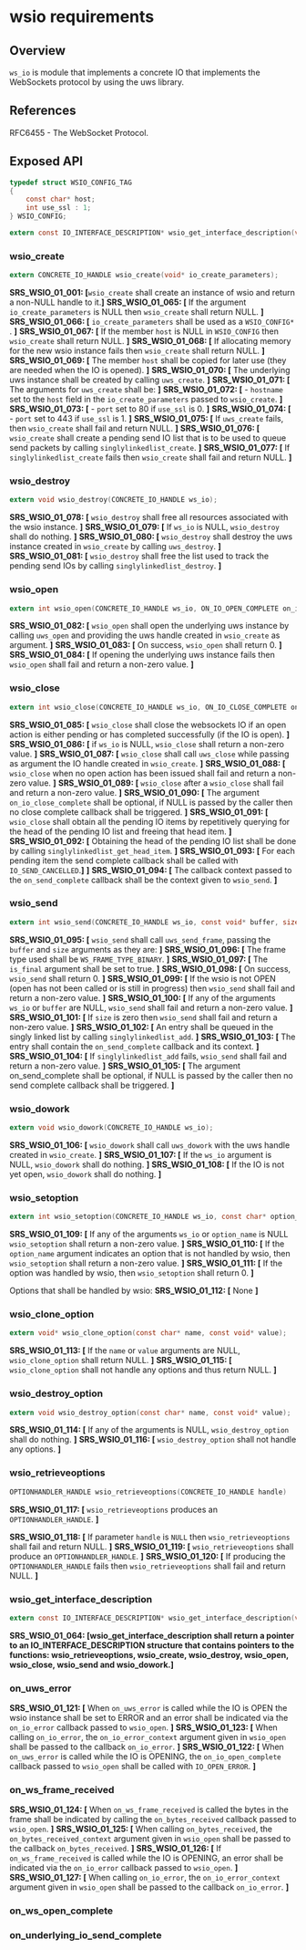 # wsio requirements
 
## Overview

`ws_io` is module that implements a concrete IO that implements the WebSockets protocol by using the uws library.

## References

RFC6455 - The WebSocket Protocol.

## Exposed API

```c
typedef struct WSIO_CONFIG_TAG
{
	const char* host;
	int use_ssl : 1;
} WSIO_CONFIG;

extern const IO_INTERFACE_DESCRIPTION* wsio_get_interface_description(void);
```

### wsio_create

```c
extern CONCRETE_IO_HANDLE wsio_create(void* io_create_parameters);
```

**SRS_WSIO_01_001: [**`wsio_create` shall create an instance of wsio and return a non-NULL handle to it.**]**
**SRS_WSIO_01_065: [** If the argument `io_create_parameters` is NULL then `wsio_create` shall return NULL. **]**
**SRS_WSIO_01_066: [** `io_create_parameters` shall be used as a `WSIO_CONFIG*` . **]**
**SRS_WSIO_01_067: [** If the member `host` is NULL in `WSIO_CONFIG` then `wsio_create` shall return NULL. **]**
**SRS_WSIO_01_068: [** If allocating memory for the new wsio instance fails then `wsio_create` shall return NULL. **]**
**SRS_WSIO_01_069: [** The member `host` shall be copied for later use (they are needed when the IO is opened). **]**
**SRS_WSIO_01_070: [** The underlying uws instance shall be created by calling `uws_create`. **]**
**SRS_WSIO_01_071: [** The arguments for `uws_create` shall be: **]**
**SRS_WSIO_01_072: [** - `hostname` set to the `host` field in the `io_create_parameters` passed to `wsio_create`. **]**
**SRS_WSIO_01_073: [** - `port` set to 80 if `use_ssl` is 0. **]**
**SRS_WSIO_01_074: [** - `port` set to 443 if `use_ssl` is 1. **]**
**SRS_WSIO_01_075: [** If `uws_create` fails, then `wsio_create` shall fail and return NULL. **]**
**SRS_WSIO_01_076: [** `wsio_create` shall create a pending send IO list that is to be used to queue send packets by calling `singlylinkedlist_create`. **]**
**SRS_WSIO_01_077: [** If `singlylinkedlist_create` fails then `wsio_create` shall fail and return NULL. **]**

### wsio_destroy

```c
extern void wsio_destroy(CONCRETE_IO_HANDLE ws_io);
```

**SRS_WSIO_01_078: [** `wsio_destroy` shall free all resources associated with the wsio instance. **]**
**SRS_WSIO_01_079: [** If `ws_io` is NULL, `wsio_destroy` shall do nothing.  **]**
**SRS_WSIO_01_080: [** `wsio_destroy` shall destroy the uws instance created in `wsio_create` by calling `uws_destroy`. **]**
**SRS_WSIO_01_081: [** `wsio_destroy` shall free the list used to track the pending send IOs by calling `singlylinkedlist_destroy`. **]**

### wsio_open

```c
extern int wsio_open(CONCRETE_IO_HANDLE ws_io, ON_IO_OPEN_COMPLETE on_io_open_complete, void* on_io_open_complete_context, ON_BYTES_RECEIVED on_bytes_received, void* on_bytes_received_context, ON_IO_ERROR on_io_error, void* on_io_error_context);
```

**SRS_WSIO_01_082: [** `wsio_open` shall open the underlying uws instance by calling `uws_open` and providing the uws handle created in `wsio_create` as argument. **]**
**SRS_WSIO_01_083: [** On success, `wsio_open` shall return 0. **]**
**SRS_WSIO_01_084: [** If opening the underlying uws instance fails then `wsio_open` shall fail and return a non-zero value. **]**

### wsio_close

```c
extern int wsio_close(CONCRETE_IO_HANDLE ws_io, ON_IO_CLOSE_COMPLETE on_io_close_complete, void* callback_context);
```

**SRS_WSIO_01_085: [** `wsio_close` shall close the websockets IO if an open action is either pending or has completed successfully (if the IO is open).  **]**
**SRS_WSIO_01_086: [** if `ws_io` is NULL, `wsio_close` shall return a non-zero value.  **]**
**SRS_WSIO_01_087: [** `wsio_close` shall call `uws_close` while passing as argument the IO handle created in `wsio_create`.  **]**
**SRS_WSIO_01_088: [** `wsio_close` when no open action has been issued shall fail and return a non-zero value. **]**
**SRS_WSIO_01_089: [** `wsio_close` after a `wsio_close` shall fail and return a non-zero value.  **]**
**SRS_WSIO_01_090: [** The argument `on_io_close_complete` shall be optional, if NULL is passed by the caller then no close complete callback shall be triggered.  **]**
**SRS_WSIO_01_091: [** `wsio_close` shall obtain all the pending IO items by repetitively querying for the head of the pending IO list and freeing that head item. **]**
**SRS_WSIO_01_092: [** Obtaining the head of the pending IO list shall be done by calling `singlylinkedlist_get_head_item`. **]**
**SRS_WSIO_01_093: [** For each pending item the send complete callback shall be called with `IO_SEND_CANCELLED`.**\]** **]**
**SRS_WSIO_01_094: [** The callback context passed to the `on_send_complete` callback shall be the context given to `wsio_send`.  **]**

### wsio_send

```c
extern int wsio_send(CONCRETE_IO_HANDLE ws_io, const void* buffer, size_t size, ON_SEND_COMPLETE on_send_complete, void* callback_context);
```

**SRS_WSIO_01_095: [** `wsio_send` shall call `uws_send_frame`, passing the `buffer` and `size` arguments as they are: **]**
**SRS_WSIO_01_096: [** The frame type used shall be `WS_FRAME_TYPE_BINARY`. **]**
**SRS_WSIO_01_097: [** The `is_final` argument shall be set to true. **]**
**SRS_WSIO_01_098: [** On success, `wsio_send` shall return 0. **]**
**SRS_WSIO_01_099: [** If the wsio is not OPEN (open has not been called or is still in progress) then `wsio_send` shall fail and return a non-zero value. **]**
**SRS_WSIO_01_100: [** If any of the arguments `ws_io` or `buffer` are NULL, `wsio_send` shall fail and return a non-zero value. **]**
**SRS_WSIO_01_101: [** If `size` is zero then `wsio_send` shall fail and return a non-zero value. **]**
**SRS_WSIO_01_102: [** An entry shall be queued in the singly linked list by calling `singlylinkedlist_add`. **]**
**SRS_WSIO_01_103: [** The entry shall contain the `on_send_complete` callback and its context. **]**
**SRS_WSIO_01_104: [** If `singlylinkedlist_add` fails, `wsio_send` shall fail and return a non-zero value. **]**
**SRS_WSIO_01_105: [** The argument on_send_complete shall be optional, if NULL is passed by the caller then no send complete callback shall be triggered. **]**

### wsio_dowork

```c
extern void wsio_dowork(CONCRETE_IO_HANDLE ws_io);
```

**SRS_WSIO_01_106: [** `wsio_dowork` shall call `uws_dowork` with the uws handle created in `wsio_create`. **]**
**SRS_WSIO_01_107: [** If the `ws_io` argument is NULL, `wsio_dowork` shall do nothing. **]**
**SRS_WSIO_01_108: [** If the IO is not yet open, `wsio_dowork` shall do nothing. **]**

### wsio_setoption

```c
extern int wsio_setoption(CONCRETE_IO_HANDLE ws_io, const char* option_name, const void* value);
```

**SRS_WSIO_01_109: [** If any of the arguments `ws_io` or `option_name` is NULL `wsio_setoption` shall return a non-zero value. **]**
**SRS_WSIO_01_110: [** If the `option_name` argument indicates an option that is not handled by wsio, then `wsio_setoption` shall return a non-zero value. **]**
**SRS_WSIO_01_111: [** If the option was handled by wsio, then `wsio_setoption` shall return 0. **]**

Options that shall be handled by wsio:
**SRS_WSIO_01_112: [** None **]**

### wsio_clone_option

```c
extern void* wsio_clone_option(const char* name, const void* value);
```

**SRS_WSIO_01_113: [** If the `name` or `value` arguments are NULL, `wsio_clone_option` shall return NULL. **]**
**SRS_WSIO_01_115: [** `wsio_clone_option` shall not handle any options and thus return NULL. **]**

### wsio_destroy_option

```c
extern void wsio_destroy_option(const char* name, const void* value);
```

**SRS_WSIO_01_114: [** If any of the arguments is NULL, `wsio_destroy_option` shall do nothing. **]**
**SRS_WSIO_01_116: [** `wsio_destroy_option` shall not handle any options. **]**

### wsio_retrieveoptions

```c
OPTIONHANDLER_HANDLE wsio_retrieveoptions(CONCRETE_IO_HANDLE handle)
```

**SRS_WSIO_01_117: [** `wsio_retrieveoptions` produces an `OPTIONHANDLER_HANDLE`.  **]**

**SRS_WSIO_01_118: [** If parameter `handle` is `NULL` then `wsio_retrieveoptions` shall fail and return NULL. **]**
**SRS_WSIO_01_119: [** `wsio_retrieveoptions` shall produce an `OPTIONHANDLER_HANDLE`. **]**
**SRS_WSIO_01_120: [** If producing the `OPTIONHANDLER_HANDLE` fails then `wsio_retrieveoptions` shall fail and return NULL.  **]**

### wsio_get_interface_description

```c
extern const IO_INTERFACE_DESCRIPTION* wsio_get_interface_description(void);
```

**SRS_WSIO_01_064: [**wsio_get_interface_description shall return a pointer to an IO_INTERFACE_DESCRIPTION structure that contains pointers to the functions: wsio_retrieveoptions, wsio_create, wsio_destroy, wsio_open, wsio_close, wsio_send and wsio_dowork.**]** 

### on_uws_error

**SRS_WSIO_01_121: [** When `on_uws_error` is called while the IO is OPEN the wsio instance shall be set to ERROR and an error shall be indicated via the `on_io_error` callback passed to `wsio_open`. **]**
**SRS_WSIO_01_123: [** When calling `on_io_error`, the `on_io_error_context` argument given in `wsio_open` shall be passed to the callback `on_io_error`. **]**
**SRS_WSIO_01_122: [** When `on_uws_error` is called while the IO is OPENING, the `on_io_open_complete` callback passed to `wsio_open` shall be called with `IO_OPEN_ERROR`. **]**

### on_ws_frame_received

**SRS_WSIO_01_124: [** When `on_ws_frame_received` is called the bytes in the frame shall be indicated by calling the `on_bytes_received` callback passed to `wsio_open`. **]**
**SRS_WSIO_01_125: [** When calling `on_bytes_received`, the `on_bytes_received_context` argument given in `wsio_open` shall be passed to the callback `on_bytes_received`. **]**
**SRS_WSIO_01_126: [** If `on_ws_frame_received` is called while the IO is OPENING, an error shall be indicated via the `on_io_error` callback passed to `wsio_open`. **]**
**SRS_WSIO_01_127: [** When calling `on_io_error`, the `on_io_error_context` argument given in `wsio_open` shall be passed to the callback `on_io_error`. **]**

### on_ws_open_complete

### on_underlying_io_send_complete
